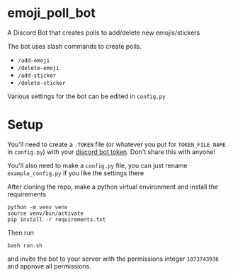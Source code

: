 # emoji_poll_bot
A Discord Bot that creates polls to add/delete new emojis/stickers

The bot uses slash commands to create polls.
- `/add-emoji`
- `/delete-emoji`
- `/add-sticker`
- `/delete-sticker`

Various settings for the bot can be edited in `config.py`

# Setup
You'll need to create a `.TOKEN` file (or whatever you put for `TOKEN_FILE_NAME` in `config.py`) with your [discord bot token](https://www.writebots.com/discord-bot-token/). Don't share this with anyone!

You'll also need to make a `config.py` file, you can just rename `example_config.py` if you like the settings there

After cloning the repo, make a python virtual environment and install the requirements

```
python -m venv venv
source venv/bin/activate
pip install -r requirements.txt
```

Then run

```
bash run.sh
```

and invite the bot to your server with the permissions integer `1073743936` and approve all permissions.
